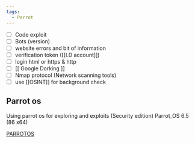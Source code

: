 ```yaml
---
tags:
  - Parrot
---
```



- [ ] Code exploit 
- [ ] Bots  (version)
- [ ] website errors and bit of information 
- [ ] verification token ([[I.D account]])
- [ ] login html or https & http
- [ ] [[ Google Dorking ]]
- [ ] Nmap protocol (Network scanning tools)
- [ ]  use [[OSINT]] for background check

## Parrot os 

Using parrot os for exploring and exploits
(Security edition) Parrot_OS 6.5 (86 x64)

[PARROTOS](https://parrotsec.org)